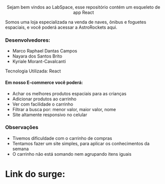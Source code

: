 <p align="center">Sejam bem vindos ao LabSpace, esse repositório contém um esqueleto de app React</p>

<p>Somos uma loja especializada na venda de naves, ônibus e foguetes espaciais, e você poderá acessar a AstroRockets aqui.</P>

<h3>Desenvolvedores:</h3>

* Marco Raphael Dantas Campos
* Nayara dos Santos Brito 
* Kyriale Morant-Cavalcanti 
<p>Tecnologia Utilizada: React</p>

<h4>Em nosso E-commerce você poderá:</h4>

* Achar os melhores produtos espaciais para as crianças
* Adicionar produtos ao carrinho
* Ver com facilidade o carrinho
* Filtrar a busca por: menor valor, maior valor, nome
* Site altamente responsivo no celular

<h3> Observações</h3>
    
* Tivemos dificuldade com o carrinho de compras
* Tentamos fazer um site simples, para aplicar os conhecimentos da semana
* O carrinho não está somando nem agrupando itens iguais


# Link do surge: